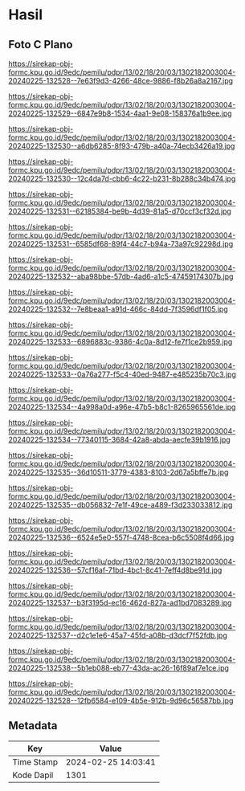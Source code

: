 # Hasil

## Foto C Plano

https://sirekap-obj-formc.kpu.go.id/9edc/pemilu/pdpr/13/02/18/20/03/1302182003004-20240225-132528--7e63f9d3-4266-48ce-9886-f8b26a8a2167.jpg

https://sirekap-obj-formc.kpu.go.id/9edc/pemilu/pdpr/13/02/18/20/03/1302182003004-20240225-132529--6847e9b8-1534-4aa1-9e08-158376a1b9ee.jpg

https://sirekap-obj-formc.kpu.go.id/9edc/pemilu/pdpr/13/02/18/20/03/1302182003004-20240225-132530--a6db6285-8f93-479b-a40a-74ecb3426a19.jpg

https://sirekap-obj-formc.kpu.go.id/9edc/pemilu/pdpr/13/02/18/20/03/1302182003004-20240225-132530--12c4da7d-cbb6-4c22-b231-8b288c34b474.jpg

https://sirekap-obj-formc.kpu.go.id/9edc/pemilu/pdpr/13/02/18/20/03/1302182003004-20240225-132531--62185384-be9b-4d39-81a5-d70ccf3cf32d.jpg

https://sirekap-obj-formc.kpu.go.id/9edc/pemilu/pdpr/13/02/18/20/03/1302182003004-20240225-132531--6585df68-89f4-44c7-b94a-73a97c92298d.jpg

https://sirekap-obj-formc.kpu.go.id/9edc/pemilu/pdpr/13/02/18/20/03/1302182003004-20240225-132532--aba98bbe-57db-4ad6-a1c5-47459174307b.jpg

https://sirekap-obj-formc.kpu.go.id/9edc/pemilu/pdpr/13/02/18/20/03/1302182003004-20240225-132532--7e8beaa1-a91d-466c-84dd-7f3596df1f05.jpg

https://sirekap-obj-formc.kpu.go.id/9edc/pemilu/pdpr/13/02/18/20/03/1302182003004-20240225-132533--6896883c-9386-4c0a-8d12-fe7f1ce2b959.jpg

https://sirekap-obj-formc.kpu.go.id/9edc/pemilu/pdpr/13/02/18/20/03/1302182003004-20240225-132533--0a76a277-f5c4-40ed-9487-e485235b70c3.jpg

https://sirekap-obj-formc.kpu.go.id/9edc/pemilu/pdpr/13/02/18/20/03/1302182003004-20240225-132534--4a998a0d-a96e-47b5-b8c1-8265965561de.jpg

https://sirekap-obj-formc.kpu.go.id/9edc/pemilu/pdpr/13/02/18/20/03/1302182003004-20240225-132534--77340115-3684-42a8-abda-aecfe39b1916.jpg

https://sirekap-obj-formc.kpu.go.id/9edc/pemilu/pdpr/13/02/18/20/03/1302182003004-20240225-132535--36d10511-3779-4383-8103-2d67a5bffe7b.jpg

https://sirekap-obj-formc.kpu.go.id/9edc/pemilu/pdpr/13/02/18/20/03/1302182003004-20240225-132535--db056832-7e1f-49ce-a489-f3d233033812.jpg

https://sirekap-obj-formc.kpu.go.id/9edc/pemilu/pdpr/13/02/18/20/03/1302182003004-20240225-132536--6524e5e0-557f-4748-8cea-b6c5508f4d66.jpg

https://sirekap-obj-formc.kpu.go.id/9edc/pemilu/pdpr/13/02/18/20/03/1302182003004-20240225-132536--57cf16af-71bd-4bc1-8c41-7eff4d8be91d.jpg

https://sirekap-obj-formc.kpu.go.id/9edc/pemilu/pdpr/13/02/18/20/03/1302182003004-20240225-132537--b3f3195d-ec16-462d-827a-ad1bd7083289.jpg

https://sirekap-obj-formc.kpu.go.id/9edc/pemilu/pdpr/13/02/18/20/03/1302182003004-20240225-132537--d2c1e1e6-45a7-45fd-a08b-d3dcf7f52fdb.jpg

https://sirekap-obj-formc.kpu.go.id/9edc/pemilu/pdpr/13/02/18/20/03/1302182003004-20240225-132538--5b1eb088-eb77-43da-ac26-16f89af7e1ce.jpg

https://sirekap-obj-formc.kpu.go.id/9edc/pemilu/pdpr/13/02/18/20/03/1302182003004-20240225-132528--12fb6584-e109-4b5e-912b-9d96c56587bb.jpg


## Metadata

| Key        | Value               |
| ---------- | ------------------- |
| Time Stamp | 2024-02-25 14:03:41 |
| Kode Dapil | 1301                |



